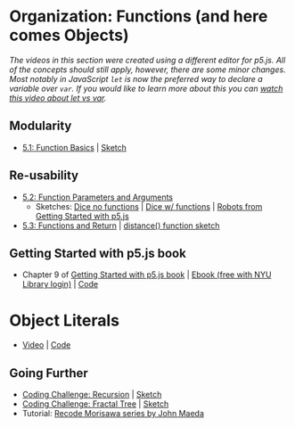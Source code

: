 # Organization: Functions (and here comes Objects)

*The videos in this section were created using a different editor for p5.js. All of the concepts should still apply, however, there are some minor changes. Most notably in JavaScript `let` is now the preferred way to declare a variable over `var`. If you would like to learn more about this you can [watch this video about let vs var](https://youtu.be/q8SHaDQdul0).*

## Modularity

- [5.1: Function Basics](https://www.youtube.com/watch?v=wRHAitGzBrg&list=PLRqwX-V7Uu6Zy51Q-x9tMWIv9cueOFTFA&index=16) | [Sketch](https://editor.p5js.org/icm/sketches/H1Oq4qta)

## Re-usability

- [5.2: Function Parameters and Arguments](https://www.youtube.com/watch?v=zkc417YapfE&list=PLRqwX-V7Uu6Zy51Q-x9tMWIv9cueOFTFA&index=17)
  - Sketches: [Dice no functions](https://editor.p5js.org/icm/sketches/ryx70m5tT) | [Dice w/ functions](https://editor.p5js.org/icm/sketches/S1R44qtT) | [Robots from Getting Started with p5.js](https://editor.p5js.org/icm/sketches/rylf4S5K6)
- [5.3: Functions and Return](https://www.youtube.com/watch?v=qRnUBiTJ66Y&list=PLRqwX-V7Uu6Zy51Q-x9tMWIv9cueOFTFA&index=18) | [distance() function sketch](https://editor.p5js.org/icm/sketches/HJgR7UcKa)

## Getting Started with p5.js book

- Chapter 9 of [Getting Started with p5.js book](http://amzn.to/2ckixCW) | [Ebook (free with NYU Library login)](https://ebookcentral.proquest.com/lib/nyulibrary-ebooks/detail.action?docID=4333728) | [Code](https://github.com/lmccart/gswp5.js-code)

# Object Literals

- [Video](https://www.youtube.com/watch?v=-e5h4IGKZRY) | [Code](https://editor.p5js.org/codingtrain/sketches/6J5VPMbW)

## Going Further

- [Coding Challenge: Recursion](https://youtu.be/jPsZwrV9ld0) | [Sketch](https://editor.p5js.org/icm/sketches/Hyevi8ct6)
- [Coding Challenge: Fractal Tree](https://youtu.be/0jjeOYMjmDU) | [Sketch](https://editor.p5js.org/icm/sketches/rkZAJ6PtX)
- Tutorial: [Recode Morisawa series by John Maeda](https://github.com/itpresidents/icm-help-sessions-2020/blob/master/session-05/session-05-example.md)
